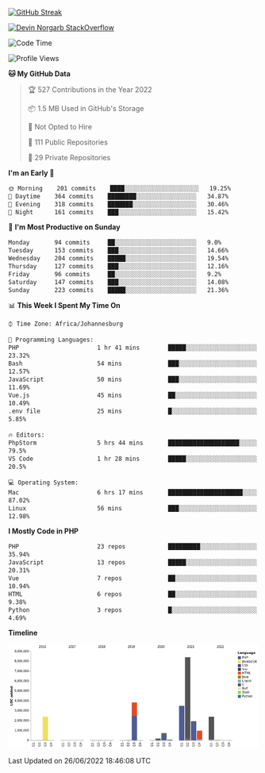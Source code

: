 
[![GitHub Streak](http://github-readme-streak-stats.herokuapp.com?user=DevinNorgarb&date_format=M%20j%5B%2C%20Y%5D)](https://git.io/streak-stats)


[![Devin Norgarb StackOverflow](https://github-readme-stackoverflow.vercel.app/?userID=4993755)](https://stackoverflow.com/users/4993755/devin-norgarb)

<!--START_SECTION:waka-->
![Code Time](http://img.shields.io/badge/Code%20Time-0%20secs-blue)

![Profile Views](http://img.shields.io/badge/Profile%20Views-2-blue)

**🐱 My GitHub Data** 

> 🏆 527 Contributions in the Year 2022
 > 
> 📦 1.5 MB Used in GitHub's Storage 
 > 
> 🚫 Not Opted to Hire
 > 
> 📜 111 Public Repositories 
 > 
> 🔑 29 Private Repositories  
 > 
**I'm an Early 🐤** 

```text
🌞 Morning    201 commits    ████░░░░░░░░░░░░░░░░░░░░░   19.25% 
🌆 Daytime    364 commits    ████████░░░░░░░░░░░░░░░░░   34.87% 
🌃 Evening    318 commits    ███████░░░░░░░░░░░░░░░░░░   30.46% 
🌙 Night      161 commits    ███░░░░░░░░░░░░░░░░░░░░░░   15.42%

```
📅 **I'm Most Productive on Sunday** 

```text
Monday       94 commits     ██░░░░░░░░░░░░░░░░░░░░░░░   9.0% 
Tuesday      153 commits    ███░░░░░░░░░░░░░░░░░░░░░░   14.66% 
Wednesday    204 commits    █████░░░░░░░░░░░░░░░░░░░░   19.54% 
Thursday     127 commits    ███░░░░░░░░░░░░░░░░░░░░░░   12.16% 
Friday       96 commits     ██░░░░░░░░░░░░░░░░░░░░░░░   9.2% 
Saturday     147 commits    ███░░░░░░░░░░░░░░░░░░░░░░   14.08% 
Sunday       223 commits    █████░░░░░░░░░░░░░░░░░░░░   21.36%

```


📊 **This Week I Spent My Time On** 

```text
⌚︎ Time Zone: Africa/Johannesburg

💬 Programming Languages: 
PHP                      1 hr 41 mins        █████░░░░░░░░░░░░░░░░░░░░   23.32% 
Bash                     54 mins             ███░░░░░░░░░░░░░░░░░░░░░░   12.57% 
JavaScript               50 mins             ███░░░░░░░░░░░░░░░░░░░░░░   11.69% 
Vue.js                   45 mins             ██░░░░░░░░░░░░░░░░░░░░░░░   10.49% 
.env file                25 mins             █░░░░░░░░░░░░░░░░░░░░░░░░   5.85%

🔥 Editors: 
PhpStorm                 5 hrs 44 mins       ████████████████████░░░░░   79.5% 
VS Code                  1 hr 28 mins        █████░░░░░░░░░░░░░░░░░░░░   20.5%

💻 Operating System: 
Mac                      6 hrs 17 mins       █████████████████████░░░░   87.02% 
Linux                    56 mins             ███░░░░░░░░░░░░░░░░░░░░░░   12.98%

```

**I Mostly Code in PHP** 

```text
PHP                      23 repos            █████████░░░░░░░░░░░░░░░░   35.94% 
JavaScript               13 repos            █████░░░░░░░░░░░░░░░░░░░░   20.31% 
Vue                      7 repos             ██░░░░░░░░░░░░░░░░░░░░░░░   10.94% 
HTML                     6 repos             ██░░░░░░░░░░░░░░░░░░░░░░░   9.38% 
Python                   3 repos             █░░░░░░░░░░░░░░░░░░░░░░░░   4.69%

```


**Timeline**

![Chart not found](https://raw.githubusercontent.com/DevinNorgarb/DevinNorgarb/main/charts/bar_graph.png) 


 Last Updated on 26/06/2022 18:46:08 UTC
<!--END_SECTION:waka-->

